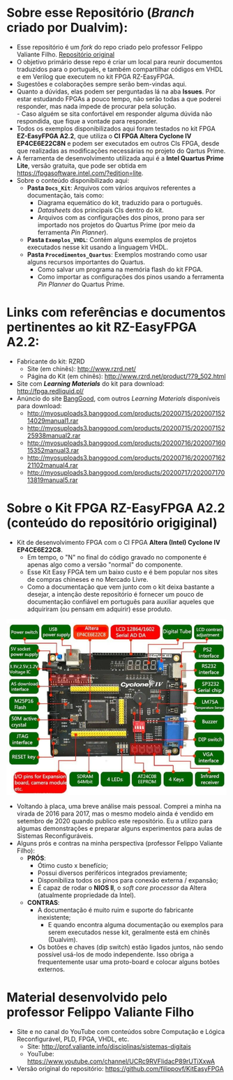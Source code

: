 # Sobre esse Repositório (_Branch_ criado por Dualvim):      
 - Esse repositório é um _fork_ do repo criado pelo professor Felippo Valiante Filho. [Repositório original](https://github.com/filippovf/KitEasyFPGA)     
 - O objetivo primário desse repo é criar um local para reunir documentos traduzidos para o português, e também compartilhar códigos em VHDL e em Verilog que executem no kit FPGA RZ-EasyFPGA.        
 - Sugestões e colaborações sempre serão bem-vindas aqui.     
 - Quanto a dúvidas, elas podem ser perguntadas lá na aba **Issues**. Por estar estudando FPGAs a pouco tempo, não serão todas a que poderei responder, mas nada impede de procurar pela solução.        
          - Caso alguém se sita confortável em responder alguma dúvida não respondida, que fique a vontade para responder.         
 - Todos os exemplos disponibilizados aqui foram testados no kit FPGA **EZ-EasyFPGA A2.2**, que utiliza o **CI FPGA Altera Cyclone IV EP4CE6E22C8N** e podem ser executados em outros CIs FPGA, desde que realizadas as modificações necessárias no projeto do Qartus Prime.        
 - A ferramenta de desenvolvimento utilizada aqui é a **Intel Quartus Prime Lite**, versão gratuita, que pode ser obtida em https://fpgasoftware.intel.com/?edition=lite.           
 - Sobre o conteúdo disponibilizado aqui:          
	- **Pasta `Docs_Kit`**: Arquivos com vários arquivos referentes a documentação, tais como:     
		- Diagrama equemático do kit, traduzido para o português.        
		- _Datasheets_ dos principais CIs dentro do kit.    
		- Arquivos com as configurações dos pinos, prono para ser importado nos projetos do Quartus Prime (por meio da ferramenta _Pin Planner_).           
	- **Pasta `Exemplos_VHDL`**: Contém alguns exemplos de projetos executados nesse kit usando a linguagem VHDL.        
	- **Pasta `Procedimentos_Quartus`**: Exemplos mostrando como usar alguns recursos importantes do Quartus.     
		- Como salvar um programa na memória flash do kit FPGA.         
		- Como importar as configurações dos pinos usando a ferramenta _Pin Planner_ do Quartus Prime.         
	

# Links com referências e documentos pertinentes ao kit RZ-EasyFPGA A2.2:         
 - Fabricante do kit: RZRD     
	- Site (em chinês): http://www.rzrd.net/      
	- Página do Kit (em chinês): http://www.rzrd.net/product/?79_502.html       
 - Site com **_Learning Materials_** do kit para download: http://fpga.redliquid.pl/      
 - Anúncio do site [BangGood](https://www.banggood.com/ALTERA-Cyclone-IV-EP4CE6-FPGA-Development-Board-Kit-Altera-EP4CE-NIOSII-FPGA-Board-and-USB-Downloader-Infrared-Controller-p-1622523.html?utm_source=google&utm_medium=cpc_ods&utm_content=suzy&utm_campaign=suzy-sds-7hotsale-0416&ad_id=431632765347&gclid=CjwKCAiAq8f-BRBtEiwAGr3DgeKJ2Rt23AdT5OcQP6tcpGYCOlunE4ZYTL-AukQ7KjPGcVgdonCzuRoCNY4QAvD_BwE&cur_warehouse=CN), com outros _Learning Materials_ disponíveis para download:   
	- http://myosuploads3.banggood.com/products/20200715/20200715214029manual1.rar       
	- http://myosuploads3.banggood.com/products/20200715/20200715225938manual2.rar        
	- http://myosuploads3.banggood.com/products/20200716/20200716015352manual3.rar         
	- http://myosuploads3.banggood.com/products/20200716/20200716221102manual4.rar       
	- http://myosuploads3.banggood.com/products/20200717/20200717013819manual5.rar         
	 

# Sobre o Kit FPGA  **RZ-EasyFPGA A2.2** (conteúdo do repositório origiginal)   
 - Kit de desenvolvimento FPGA com o CI FPGA **Altera (Intel) Cyclone IV EP4CE6E22C8**.         
	- Em tempo, o "N" no final do código gravado no componente é apenas algo como a versão "normal" do componente.         
	- Esse Kit Easy FPGA tem um baixo custo e é bem popular nos sites de compras chineses e no Mercado Livre.           
	- Como a documentação que vem junto com o kit deixa bastante a desejar, a intenção deste repositório é fornecer um pouco de documentação confiável em português para auxiliar aqueles que adquiriram (ou pensam em adquirir) esse produto.        
          
![Kit RZ-EasyFPGA A2.2](./Docs_Kit/Fotos/Descricao_Placa_Cyclone4_V2.jpg)       
        
 - Voltando à placa, uma breve análise mais pessoal. Comprei a minha na virada de 2016 para 2017, mas o mesmo modelo ainda é vendido em setembro de 2020 quando publico este repositório. Eu a utilizo para algumas demonstrações e preparar alguns experimentos para aulas de Sistemas Reconfiguráveis.        
 - Alguns prós e contras na minha perspectiva (professor Felippo Valiante Filho):          
	 - **PRÓS**:
	    - Ótimo custo x benefício;
	    - Possui diversos periféricos integrados previamente;
	    - Disponibiliza todos os pinos para conexão externa / expansão;
	    - É capaz de rodar o **NIOS II**, o _soft core processor_ da Altera (atualmente propriedade da Intel).          
	- **CONTRAS**:
		- A documentação é muito ruim e suporte do fabricante inexistente;        
			- E quando encontra alguma documentação ou exemplos para serem executados nesse kit, geralmente está em chinês (Dualvim).       
		- Os botões e chaves (dip switch) estão ligados juntos, não sendo possível usá-los de modo independente. Isso obriga a frequentemente usar uma proto-board e colocar alguns botões externos.       
		 

# Material desenvolvido pelo professor Felippo Valiante Filho      
 - Site e no canal do YouTube com conteúdos sobre Computação e Lógica Reconfigurável, PLD, FPGA, VHDL, etc.
	- Site: http://prof.valiante.info/disciplinas/sistemas-digitais
	- YouTube: https://www.youtube.com/channel/UCRc9RVFIidacP89rUTiXxwA
 - Versão original do repositório: https://github.com/filippovf/KitEasyFPGA     
          
